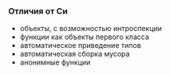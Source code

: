 ### Отличия от Си

- объекты, с возможностью интроспекции
- функции как объекты первого класса
- автоматическое приведение типов
- автоматическая сборка мусора
- анонимные функции
